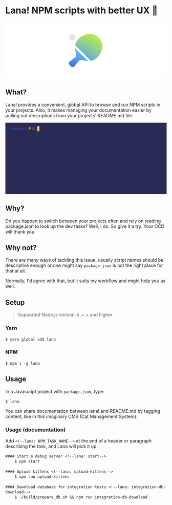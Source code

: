 # Lana! NPM scripts with better UX 🏓
![logo](site/logo.png)

## What?

Lana! provides a convenient, global API to browse and run NPM scripts in your projects.
Also, it makes managing your documentation easier by pulling out descriptions from your projects' README.md file.

![terminal](site/lana.gif)

## Why?

Do you happen to switch between your projects often and rely on reading package.json to look up the dev tasks? 
Well, I do. So give it a try. Your OCD will thank you.

## Why not?

There are many ways of tackling this issue, usually script names should be descriptive enough or one might say `package.json` is not the right place for that at all.

Normally, I'd agree with that, but it suits my workflow and might help you as well.

## Setup

> Supported Node.js version: `6.x.x` and higher
### Yarn
    $ yarn global add lana

### NPM
    $ npm i -g lana

## Usage

In a Javascript project with `package.json`, type:

    $ lana

You can share documentation between lana! and README.md by tagging content, like in this imaginary CMS (Cat Management System).

### Usage (documentation)

Add `<!--lana: NPM_TASK_NAME-->` at the end of a header or paragraph describing the task, and Lana will pick it up.

    #### Start a debug server <!--lana: start-->
        $ npm start

    #### Upload kittens <!--lana: upload-kittens-->
        $ npm run upload-kittens

    #### Download database for integration tests <!--lana: integration-db-download-->
        $ ./build/prepare_db.sh && npm run integration-db-download
